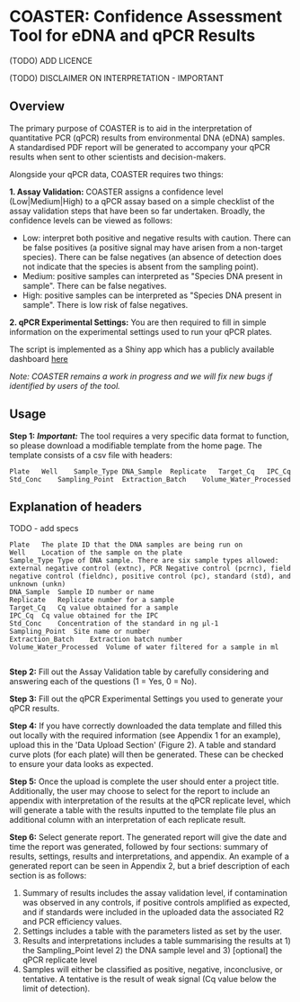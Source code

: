 # COASTER: Confidence Assessment Tool for eDNA and qPCR Results

(TODO) ADD LICENCE

(TODO) DISCLAIMER ON INTERPRETATION - IMPORTANT

## Overview
The primary purpose of COASTER is to aid in the interpretation of quantitative PCR (qPCR) results from environmental DNA (eDNA) samples. A standardised PDF report will be generated to accompany your qPCR results when sent to other scientists and decision-makers. 

Alongside your qPCR data, COASTER requires two things:


**1. Assay Validation:** COASTER assigns a confidence level (Low|Medium|High) to a qPCR assay based on a simple checklist of the assay validation steps that have been so far undertaken. Broadly, the confidence levels can be viewed as follows:

- Low: interpret both positive and negative results with caution. There can be false positives (a positive signal may have arisen from a non-target species). There can be false negatives (an absence of detection does not indicate that the species is absent from the sampling point).
- Medium: positive samples can interpreted as "Species DNA present in sample". There can be false negatives. 
- High: positive samples can be interpreted as "Species DNA present in sample". There is low risk of false negatives.


**2. qPCR Experimental Settings:** You are then required to fill in simple information on the experimental settings used to run your qPCR plates. 

The script is implemented as a Shiny app which has a publicly available dashboard [here](https://vidasolutions.shinyapps.io/TOOL_dashboard/)


_Note: COASTER remains a work in progress and we will fix new bugs if identified by users of the tool._

## Usage

**Step 1:**
_**Important:**_ The tool requires a very specific data format to function, so please download a modifiable template from the home page. The template consists of a csv file with headers:

```
Plate	Well	Sample_Type	DNA_Sample	Replicate	Target_Cq	IPC_Cq	Std_Conc	Sampling_Point	Extraction_Batch	Volume_Water_Processed

```

## Explanation of headers
TODO - add specs

```
Plate	The plate ID that the DNA samples are being run on
Well	Location of the sample on the plate
Sample_Type	Type of DNA sample. There are six sample types allowed: external negative control (extnc), PCR Negative control (pcrnc), field negative control (fieldnc), positive control (pc), standard (std), and unknown (unkn)
DNA_Sample	Sample ID number or name
Replicate	Replicate number for a sample
Target_Cq	Cq value obtained for a sample
IPC_Cq	Cq value obtained for the IPC
Std_Conc	Concentration of the standard in ng µl-1
Sampling_Point	Site name or number
Extraction_Batch	Extraction batch number
Volume_Water_Processed	Volume of water filtered for a sample in ml


```
**Step 2:** Fill out the Assay Validation table by carefully considering and answering each of the questions (1 = Yes, 0 = No).

**Step 3:** Fill out the qPCR Experimental Settings you used to generate your qPCR results.

**Step 4:** If you have correctly downloaded the data template and filled this out locally with the required information (see Appendix 1 for an example), upload this in the 'Data Upload Section' (Figure 2). A table and standard curve plots (for each plate) will then be generated. These can be checked to ensure your data looks as expected.

**Step 5:** Once the upload is complete the user should enter a project title. Additionally, the user may choose to select for the report to include an appendix with interpretation of the results at the qPCR replicate level, which will generate a table with the results inputted to the template file plus an additional column with an interpretation of each replicate result.

**Step 6:** Select generate report. The generated report will give the date and time the report was generated, followed by four sections: summary of results, settings, results and interpretations, and appendix. An example of a generated report can be seen in Appendix 2, but a brief description of each section is as follows:

1.	Summary of results includes the assay validation level, if contamination was observed in any controls, if positive controls amplified as expected, and if standards were included in the uploaded data the associated R2 and PCR efficiency values.
2.	Settings includes a table with the parameters listed as set by the user.
3.	Results and interpretations includes a table summarising the results at 1) the Sampling_Point level 2) the DNA sample level and 3) [optional] the qPCR replicate level 
4.	Samples will either be classified as positive, negative, inconclusive, or tentative. A tentative is the result of weak signal (Cq value below the limit of detection).

